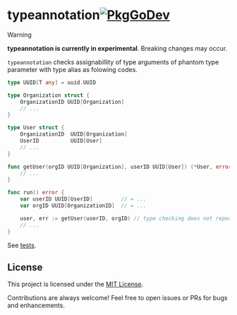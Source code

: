 # typeannotation[![PkgGoDev](https://pkg.go.dev/badge/github.com/tenntenn/typeannotation)](https://pkg.go.dev/github.com/tenntenn/typeannotation)

> [!WARNING]
> **typeannotation is currently in experimental**. Breaking changes may occur.

`typeannotation` checks assignabillity of type arguments of phantom type parameter with type alias as folowing codes.

```go
type UUID[T any] = uuid.UUID

type Organization struct {
    OrganizationID UUID[Organization]
    // ...
}

type User struct {
    OrganizationID  UUID[Organization]
    UserID          UUID[User]
    // ...
}

func getUser(orgID UUID[Organization], userID UUID[User]) (*User, error) {
    // ...
}

func run() error {
    var userID UUID[UserID]         // = ...
    var orgID UUID[OrganizationID]  // = ...

    user, err := getUser(userID, orgID) // type checking does not report error but typeannotation reports error
    // ...
}
```

See [tests](./testdata/src/a/a.go).

## License

This project is licensed under the [MIT License](./LICENSE).

Contributions are always welcome! Feel free to open issues or PRs for bugs and enhancements.

